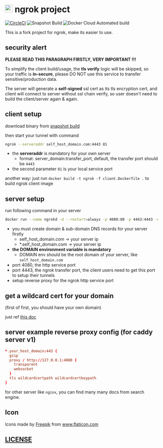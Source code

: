 # <img src="https://res.cloudinary.com/digf90pwi/image/upload/v1583393648/tunnel_ayuioe.png" height="25px"/> ngrok project

[![CircleCI](https://circleci.com/gh/Soontao/ngrok-fork.svg?style=shield)](https://circleci.com/gh/Soontao/ngrok-fork)
![Snapshot Build](https://github.com/Soontao/ngrok-fork/workflows/Snapshot%20Build/badge.svg)
![Docker Cloud Automated build](https://img.shields.io/docker/cloud/automated/theosun/ngrok-fork)

This is a fork project for ngrok, make its easier to use.

## security alert

**PLEASE READ THIS PARAGRAPH FIRSTLY, VERY IMPORTANT !!!**

To simplify the client build/usage, the **tls verify** logic will be skipped, so your traffic is **in-secure**, please DO NOT use this service to transfer sensitive/production data.

The server will generate a **self-signed** ssl cert as its tls encryption cert, and client will connect to server without ssl chain verify, so user doesn't need to build the client/server again & again.

## client setup

download binary from [snapshot build](https://github.com/Soontao/ngrok-fork/actions?query=workflow%3A%22Snapshot+Build%22)

then start your tunnel with command

```bash
ngrok --serveraddr self_host_domain.com:4443 81
```

* the **serveraddr** is mandatory for your own server
  * format: server_domain:transfer_port, default, the transfer port should be `4443` 
* the second parameter `81` is your local service port

another way: just run `docker build -t ngrok -f client.Dockerfile .` to build ngrok client image

## server setup

run following command in your server

```bash
docker run --name ngrokd -d --restart=always -p 4080:80 -p 4443:4443 -e DOMAIN=self_host_domain.com theosun/ngrok-fork
```

* you must create domain & sub-domain DNS records for your server firstly
  * self_host_domain.com    -> your server ip
  * *.self_host_domain.com  -> your server ip
* **the DOMAIN environment variable is mandatory**
  * DOMAIN env should be the root domain of your server, like `self_host_domain.com`
* port 4080, the http service port
* port 4443, the ngrok transfer port, the client users need to get this port to setup their tunnels
* setup reverse proxy for the ngrok http service port

## get a wildcard cert for your domain

(first of first, you should have your own domain)

just ref [this doc](https://github.com/Soontao/ngrok-fork/wiki/Create-Let's-Encrypt-wildcard-cert) 

## server example reverse proxy config (for caddy server v1)

```conf
*.your_host_domain:443 {
  gzip
  proxy / http://127.0.0.1:4080 {
    transparent
    websocket
  }
  tls wildcardcertpath wildcardcertkeypath
}
```

for other server like `nginx`, you can find many many docs from search engine.



## Icon

<div>Icons made by <a href="https://www.flaticon.com/authors/freepik" title="Freepik">Freepik</a> from <a href="https://www.flaticon.com/" title="Flaticon">www.flaticon.com</a></div>

## [LICENSE](./LICENSE)